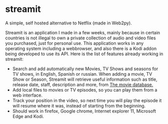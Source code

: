 # streamit

A simple, self hosted alternative to Netflix (made in Web2py).

Streamit is an application I made in a few weeks, mainly because in certain countries is not illegal to own a private collection of audio and video files you purchased, just for personal use. This application works in any operating system including a webbrowser, and also there is a Kodi addon being developed to use its API. Here is the list of features already working in streamit:

* Search and add automatically new Movies, TV Shows and seasons for TV shows, in English, Spanish or russian. When adding a movie, TV Show or Season, Streamit will retrieve useful information such as title, release date, staff, description and more, from [The movie database.](https://www.themoviedb.org)
* Add local files to movies or TV episodes, so you can play them from a web interface.
* Track your position in the video, so next time you will play the episode it will resume where it was, instead of starting from the beginning.
* Should work in firefox, Google chrome, Internet explorer 11, Microsoft Edge and Kodi.
